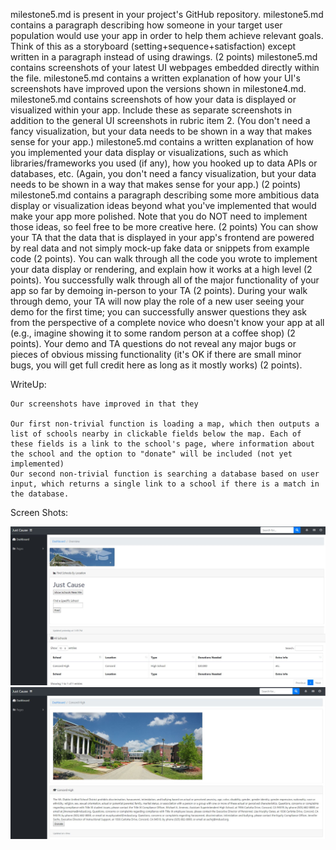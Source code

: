 milestone5.md is present in your project's GitHub repository.
milestone5.md contains a paragraph describing how someone in your target user population would use your app in order to help them achieve relevant goals. Think of this as a storyboard (setting+sequence+satisfaction) except written in a paragraph instead of using drawings. (2 points)
milestone5.md contains screenshots of your latest UI webpages embedded directly within the file.
milestone5.md contains a written explanation of how your UI's screenshots have improved upon the versions shown in milestone4.md.
milestone5.md contains screenshots of how your data is displayed or visualized within your app. Include these as separate screenshots in addition to the general UI screenshots in rubric item 2. (You don't need a fancy visualization, but your data needs to be shown in a way that makes sense for your app.)
milestone5.md contains a written explanation of how you implemented your data display or visualizations, such as which libraries/frameworks you used (if any), how you hooked up to data APIs or databases, etc. (Again, you don't need a fancy visualization, but your data needs to be shown in a way that makes sense for your app.) (2 points)
milestone5.md contains a paragraph describing some more ambitious data display or visualization ideas beyond what you've implemented that would make your app more polished. Note that you do NOT need to implement those ideas, so feel free to be more creative here. (2 points)
You can show your TA that the data that is displayed in your app's frontend are powered by real data and not simply mock-up fake data or snippets from example code (2 points).
You can walk through all the code you wrote to implement your data display or rendering, and explain how it works at a high level (2 points).
You successfully walk through all of the major functionality of your app so far by demoing in-person to your TA (2 points).
During your walk through demo, your TA will now play the role of a new user seeing your demo for the first time; you can successfully answer questions they ask from the perspective of a complete novice who doesn't know your app at all (e.g., imagine showing it to some random person at a coffee shop) (2 points).
Your demo and TA questions do not reveal any major bugs or pieces of obvious missing functionality (it's OK if there are small minor bugs, you will get full credit here as long as it mostly works) (2 points).

WriteUp:

	Our screenshots have improved in that they
	
	Our first non-trivial function is loading a map, which then outputs a list of schools nearby in clickable fields below the map. Each of these fields is a link to the school's page, where information about the school and the option to "donate" will be included (not yet implemented)
	Our second non-trivial function is searching a database based on user input, which returns a single link to a school if there is a match in the database.

Screen Shots:

![](index.JPG)
![](schoolPage.JPG)

